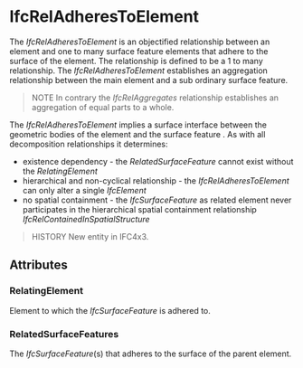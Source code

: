# IfcRelAdheresToElement

The _IfcRelAdheresToElement_ is an objectified relationship between an element and one to many surface feature elements that adhere to the surface of the element. The relationship is defined to be a 1 to many relationship. The _IfcRelAdheresToElement_ establishes an aggregation relationship between the main element and a sub ordinary surface feature.<!-- end of definition -->

> NOTE In contrary the _IfcRelAggregates_ relationship establishes an aggregation of equal parts to a whole.

The _IfcRelAdheresToElement_ implies a surface interface between the geometric bodies of the element and the surface feature . As with all decomposition relationships it determines:

* existence dependency - the _RelatedSurfaceFeature_ cannot exist without the _RelatingElement_
* hierarchical and non-cyclical relationship - the _IfcRelAdheresToElement_ can only alter a single _IfcElement_
* no spatial containment - the _IfcSurfaceFeature_ as related element never participates in the hierarchical spatial containment relationship _IfcRelContainedInSpatialStructure_

> HISTORY New entity in IFC4x3.

## Attributes

### RelatingElement
Element to which the _IfcSurfaceFeature_ is adhered to.

### RelatedSurfaceFeatures
The _IfcSurfaceFeature_(s) that adheres to the surface of the parent element.
